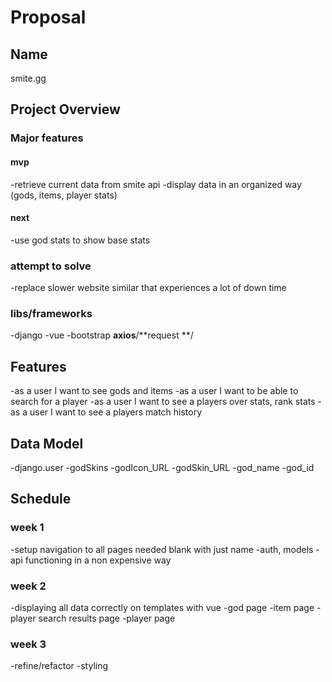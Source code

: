 # Proposal

## Name
smite.gg

## Project Overview
### Major features
#### mvp
-retrieve current data from smite api
-display data in an organized way (gods, items, player stats)

#### next
-use god stats to show base stats 


### attempt to solve
-replace slower website similar that experiences a lot of down time

### libs/frameworks
-django
-vue
-bootstrap
**axios**/**request **/

## Features
-as a user I want to see gods and items
-as a user I want to be able to search for a player
-as a user I want to see a players over stats, rank stats
-as a user I want to see a players match history

## Data Model
-django.user
-godSkins
    -godIcon_URL
    -godSkin_URL
    -god_name
    -god_id


## Schedule
### week 1
-setup navigation to all pages needed blank with just name
-auth, models
-api functioning in a non expensive way

### week 2
-displaying all data correctly on templates with vue
-god page
-item page
-player search results page
-player page

### week 3
-refine/refactor
-styling